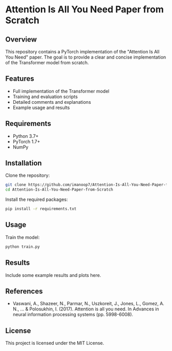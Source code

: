 # Attention Is All You Need Paper from Scratch
 
## Overview

This repository contains a PyTorch implementation of the "Attention Is All You Need" paper. The goal is to provide a clear and concise implementation of the Transformer model from scratch.

## Features

- Full implementation of the Transformer model
- Training and evaluation scripts
- Detailed comments and explanations
- Example usage and results

## Requirements

- Python 3.7+
- PyTorch 1.7+
- NumPy

## Installation

Clone the repository:

```bash
git clone https://github.com/imanoop7/Attention-Is-All-You-Need-Paper-from-Scratch.git
cd Attention-Is-All-You-Need-Paper-from-Scratch
```

Install the required packages:

```bash
pip install -r requirements.txt
```

## Usage

Train the model:

```bash
python train.py 
```

## Results

Include some example results and plots here.

## References

- Vaswani, A., Shazeer, N., Parmar, N., Uszkoreit, J., Jones, L., Gomez, A. N., ... & Polosukhin, I. (2017). Attention is all you need. In Advances in neural information processing systems (pp. 5998-6008).

## License

This project is licensed under the MIT License.